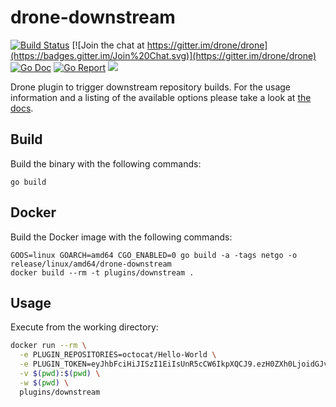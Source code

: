 # drone-downstream

[![Build Status](http://beta.drone.io/api/badges/drone-plugins/drone-downstream/status.svg)](http://beta.drone.io/drone-plugins/drone-downstream)
[![Join the chat at https://gitter.im/drone/drone](https://badges.gitter.im/Join%20Chat.svg)](https://gitter.im/drone/drone)
[![Go Doc](https://godoc.org/github.com/drone-plugins/drone-downstream?status.svg)](http://godoc.org/github.com/drone-plugins/drone-downstream)
[![Go Report](https://goreportcard.com/badge/github.com/drone-plugins/drone-downstream)](https://goreportcard.com/report/github.com/drone-plugins/drone-downstream)
[![](https://images.microbadger.com/badges/image/plugins/downstream.svg)](https://microbadger.com/images/plugins/downstream "Get your own image badge on microbadger.com")

Drone plugin to trigger downstream repository builds. For the usage information and a listing of the available options please take a look at [the docs](http://plugins.drone.io/drone-plugins/drone-downstream/).

## Build

Build the binary with the following commands:

```
go build
```

## Docker

Build the Docker image with the following commands:

```
GOOS=linux GOARCH=amd64 CGO_ENABLED=0 go build -a -tags netgo -o release/linux/amd64/drone-downstream
docker build --rm -t plugins/downstream .
```

## Usage

Execute from the working directory:

```sh
docker run --rm \
  -e PLUGIN_REPOSITORIES=octocat/Hello-World \
  -e PLUGIN_TOKEN=eyJhbFciHiJISzI1EiIsUnR5cCW6IkpXQCJ9.ezH0ZXh0LjoidGJvZXJnZXIiLCJ0eXBlIjoidXNlciJ9.1m_3QFA6eA7h4wrBby2aIRFAEhQWPrlj4dsO_Gfchtc \
  -v $(pwd):$(pwd) \
  -w $(pwd) \
  plugins/downstream
```

